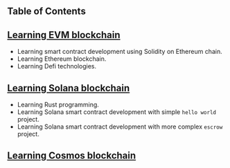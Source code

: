 ## Table of Contents

## [Learning EVM blockchain](/ethereum)

- Learning smart contract development using Solidity on Ethereum chain.
- Learning Ethereum blockchain.
- Learning Defi technologies.

## [Learning Solana blockchain](/solana)

- Learning Rust programming.
- Learning Solana smart contract development with simple `hello world` project.
- Learning Solana smart contract development with more complex `escrow` project.

## [Learning Cosmos blockchain](/cosmos)


